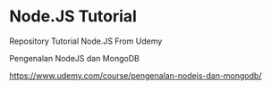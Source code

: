 # Node.JS Tutorial

Repository Tutorial Node.JS From Udemy

Pengenalan NodeJS dan MongoDB

https://www.udemy.com/course/pengenalan-nodejs-dan-mongodb/
